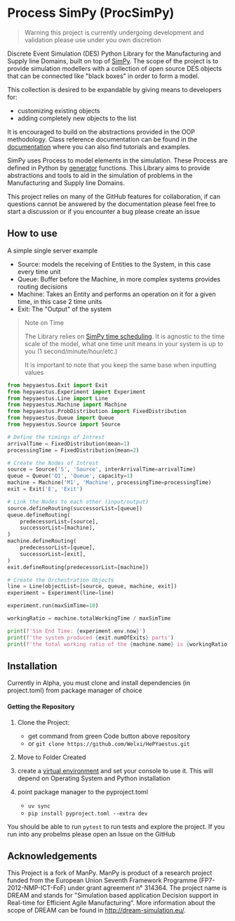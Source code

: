 # Process SimPy (ProcSimPy)
> Warning this project is currently undergoing development and validation please use under you own discretion

Discrete Event Simulation (DES) Python Library for the Manufacturing and Supply line Domains, built on top of [SimPy](https://github.com/simpx/simpy). The scope of the project is to provide simulation modellers with a collection of open source DES objects that can be connected like "black boxes" in order to form a model.

This collection is desired to be expandable by giving means to developers for:
- customizing existing objects
- adding completely new objects to the list

It is encouraged to build on the abstractions provided in the OOP methodology. Class reference documentation can be found in the [documentation](https://hepyaestus.readthedocs.io/en/latest/) where you can also find tutorials and examples.

SimPy uses Process to model elements in the simulation. These Process are defined in Python by [generator](http://docs.python.org/3/glossary.html#term-generator) functions. This Library aims to provide abstractions and tools to aid in the simulation of problems in the Manufacturing and Supply line Domains.

This project relies on many of the GitHub features for collaboration, if can questions cannot be answered by the documentation please feel free to start a discussion or if you encounter a bug please create an issue 
## How to use
A simple single server example

- Source: models the receiving of Entities to the System, in this case every time unit
- Queue: Buffer before the Machine, in more complex systems provides routing decisions
- Machine: Takes an Entity and performs an operation on it for a given time, in this case 2 time units
- Exit: The "Output" of the system

>Note on Time
>
>The Library relies on [SimPy time scheduling](https://simpy.readthedocs.io/en/latest/topical_guides/time_and_scheduling.html). It is agnostic to the time scale of the model, what one time unit means in your system is up to you (1 second/minute/hour/etc.)
>
>It is important to note that you keep the same base when inputting values 

```python 
from hepyaestus.Exit import Exit
from hepyaestus.Experiment import Experiment
from hepyaestus.Line import Line
from hepyaestus.Machine import Machine
from hepyaestus.ProbDistribution import FixedDistribution
from hepyaestus.Queue import Queue
from hepyaestus.Source import Source

# Define the timings of Intrest 
arrivalTime = FixedDistribution(mean=1)
processingTime = FixedDistribution(mean=2)

# Create the Nodes of Intrest
source = Source('S', 'Source', interArrivalTime=arrivalTime)
queue = Queue('Q1', 'Queue', capacity=1)
machine = Machine('M1', 'Machine', processingTime=processingTime)
exit = Exit('E', 'Exit')

# Link the Nodes to each other (input/output)
source.defineRouting(successorList=[queue])
queue.defineRouting(
    predecessorList=[source],
    successorList=[machine],
)
machine.defineRouting(
    predecessorList=[queue],
    successorList=[exit],
)
exit.defineRouting(predecessorList=[machine])

# Create the Orchestration Objects
line = Line(objectList=[source, queue, machine, exit])
experiment = Experiment(line=line)

experiment.run(maxSimTime=10)

workingRatio = machine.totalWorkingTime / maxSimTime

print(f'Sim End Time: {experiment.env.now}')
print(f'the system produced {exit.numOfExits} parts')
print(f'the total working ratio of the {machine.name} is {workingRatio:.2%}')
```
## Installation
Currently in Alpha, you must clone and install dependencies (in project.toml) from package manager of choice 
#### Getting the Repository

1. Clone the Project:
	- get command from green Code button above repository
	- or `git clone https://github.com/Welxi/HePYaestus.git`

2. Move to Folder Created

3. create a [virtual environment](https://docs.python.org/3/library/venv.html) and set your console to use it. This will depend on Operating System and Python installation

4. point package manager to the pyproject.toml
    - `uv sync`
    - `pip install pyproject.toml --extra dev` 

You should be able to run `pytest` to run tests and explore the project. If you run into any probelms please open an Issue on the GitHub


## Acknowledgements
This Project is a fork of ManPy. ManPy is product of a research project funded from the European Union Seventh Framework Programme (FP7-2012-NMP-ICT-FoF) under grant agreement n° 314364. The project name is DREAM and stands for "Simulation based application Decision support in Real-time for Efficient Agile Manufacturing". More information about the scope of DREAM can be found in http://dream-simulation.eu/.


